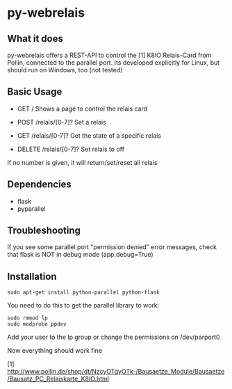 # py-webrelais

## What it does

py-webrelais offers a REST-API to control the [1] K8IO Relais-Card from Pollin, connected to the
parallel port.
Its developed explicitly for Linux, but should run on Windows, too (not tested)

## Basic Usage

* GET / Shows a page to control the relais card

* POST /relais/[0-7]? Set a relais
* GET /relais/[0-7]? Get the state of a specific relais
* DELETE /relais/[0-7]? Set relais to off

If no number is given, it will return/set/reset all relais


## Dependencies

* flask
* pyparallel

## Troubleshooting

If you see some parallel port "permission denied" error messages, check that flask is NOT in debug mode (app.debug=True)

## Installation

    sudo apt-get install python-parallel python-flask

You need to do this to get the parallel library to work:

    sudo rmmod lp
    sudo modprobe ppdev

Add your user to the lp group or change the permissions on /dev/parport0

Now everything should work fine

[1] http://www.pollin.de/shop/dt/NzcyOTgyOTk-/Bausaetze_Module/Bausaetze/Bausatz_PC_Relaiskarte_K8IO.html
